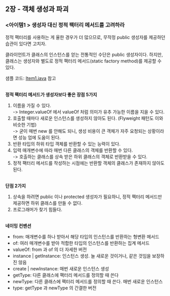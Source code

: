 ## 2장 - 객체 생성과 파괴

### <아이템1 > 생성자 대신 정적 팩터리 메서드를 고려하라

정적 팩터리를 사용하는 게 율한 경우가 더 많으므로, 무작정 public 생성자를 제공하던 습관이 있다면 고치자.

클라이언트가 클래스의 인스턴스를 얻는 전통적인 수단은 public 생성자이다.
하지만, 클래스는 생성자와 별도로 정적 팩터리 메서드(static factory method)를 제공할 수 있다.

샘플 코드: [Item1.java](https://github.com/ziippy/EffectiveJava/blob/master/src/chatper2/item1/Item1.java) 참고

<br/>  
<strong>정적 팩터리 메서드가 생성자보다 좋은 장점 5가지</strong>

1. 이름을 가질 수 있다.<br>
  -> Integer.valueOf 에서 valueOf 처럼 의미가 유추 가능한 이름을 지을 수 있다.
2. 호출할 때마다 새로운 인스턴스를 생성하지 않아도 된다. (Flyweight 패턴도 이와 비슷한 기법)<br>
  -> 굳이 매번 new 를 안해도 되니, 생성 비용이 큰 객체가 자주 요청되는 상황이라면 성능 업에 도움이 된다.
3. 반환 타입의 하위 타입 객체를 반환할 수 있는 능력이 있다.
4. 입력 매개변수에 따라 매번 다른 클래스의 객체를 반환할 수 있다.<br>
   -> 호출하는 클래스를 상속 받은 하위 클래스의 객체로 반환받을 수 있다.
5. 정적 팩터리 메서드를 작성하는 시점에는 반환할 객체의 클래스가 존재하지 않아도 된다.

<br/>
<strong>단점 2가지</strong>

1. 상속을 하려면 public 이나 protected 생성자가 필요하니, 정적 팩터리 메서드만 제공하면 하위 클래스를 만들 수 없다.
2. 프로그래머가 찾기 힘들다.

<br/>
<strong>네이밍 컨벤션</strong>

- from: 매개변수를 하나 받아서 해당 타입의 인스턴스를 반환하는 형변환 메서드
- of: 여러 매개변수를 받아 적합한 타입의 인스턴스를 반환하는 집계 메서드
- valueOf: from 과 of 의 더 자세한 버전
- instance | getInstance: 인스턴스 생성. 늘 새로운 것이거나, 같은 것임을 보장하진 않음
- create | newInstance: 매번 새로운 인스턴스 생성
- getType: 다른 클래스에 팩터리 메서드를 정의할 때 쓴다
- newType: 다른 클래스에 팩터리 메서드를 정의할 때 쓴다. 매번 새로운 인스턴스
- type: getType 과 newType 의 간결한 버전


